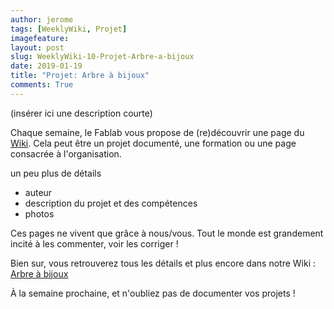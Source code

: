 ```yaml
---
author: jerome
tags: [WeeklyWiki, Projet]
imagefeature:
layout: post
slug: WeeklyWiki-10-Projet-Arbre-a-bijoux
date: 2019-01-19
title: "Projet: Arbre à bijoux"
comments: True
---
```


(insérer ici une description courte)

Chaque semaine, le Fablab vous propose de (re)découvrir une page du [Wiki](https://wiki.fablab-lannion.org). Cela peut être un projet documenté, une formation ou une page consacrée à l'organisation.

un peu plus de détails
* auteur
* description du projet et des compétences
* photos

Ces pages ne vivent que grâce à nous/vous. Tout le monde est grandement incité à les commenter, voir les corriger !

Bien sur, vous retrouverez tous les détails et plus encore dans notre Wiki : [Arbre à bijoux](https://wiki.fablab-lannion.org/index.php?title=Arbre_%C3%A0_bijoux)

À la semaine prochaine, et n'oubliez pas de documenter vos projets !

